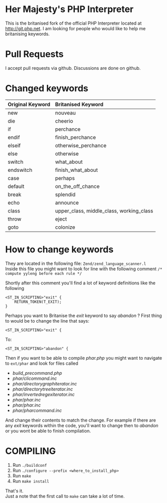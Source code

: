 Her Majesty's PHP Interpreter
===================

This is the britanised fork of the official PHP Interpreter located at http://git.php.net.
I am looking for people who would like to help me britanising keywords.

Pull Requests
=============
I accept pull requests via github. Discussions are done on github.

Changed keywords
================
| Original Keyword | Britanised Keyword |
| :--------------- | :----------------- |
| new              | nouveau            |
| die              | cheerio            |
| if               | perchance          |
| endif            | finish_perchance   |
| elseif           | otherwise_perchance|
| else             | otherwise          |
| switch           | what_about         |
| endswitch        | finish_what_about
| case             | perhaps            |
| default          | on_the_off_chance  |
| break            | splendid           |
| echo             | announce           |
| class            | upper_class, middle_class, working_class |
| throw            | eject              |
| goto             | colonize           |

How to change keywords
======================
They are located in the following file: `Zend/zend_language_scanner.l`<br>
Inside this file you might want to look for line with the following comment `/* compute yyleng before each rule */`

Shortly after this comment you'll find a lot of keyword definitions like the following
```
<ST_IN_SCRIPTING>"exit" {
	RETURN_TOKEN(T_EXIT);
}
```

Perhaps you want to Britanise the *exit* keyword to say *abandon* ?
First thing to would be to change the line that says:
```
<ST_IN_SCRIPTING>"exit" {
```

To:

```
<ST_IN_SCRIPTING>"abandon" {
```

Then if you want to be able to compile *phar.php* you might want to navigate to `ext/phar` and look for files called

* *build_precommand.php*
* *phar/clicommand.inc*
* *phar/directorygraphiterator.inc*
* *phar/directorytreeiterator.inc*
* *phar/invertedregexiterator.inc*
* *phar/phar.inc*
* *phar/phar.inc*
* *phar/pharcommand.inc*

And change their contents to match the change. For example if there are any *exit* keywords within the code, you'll want to change then to *abandon* or you wont be able to finish compilation.

COMPILING
=========
1. Run `./buildconf`
2. Run `./configure --prefix <where_to_install_php>`
3. Run `make`
4. Run `make install`

That's it.<br>
Just a note that the first call to `make` can take a lot of time.
